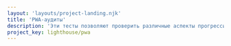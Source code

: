 ```yaml
---
layout: 'layouts/project-landing.njk'
title: 'PWA-аудиты'
description: 'Эти тесты позволяют проверить различные аспекты прогрессивного веб-приложения.'
project_key: lighthouse/pwa
---
```

